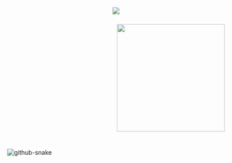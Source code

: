 ###

<div align="center">
<div align="center">
  <img src="https://profile-counter.glitch.me/Pr3v3r/count.svg?"  />
</div>

###
</div>

###

<div align="right">
  <img height="250" src="https://media1.tenor.com/m/exuPwTTU-FwAAAAC/key-click-typing.gif"  />
</div>




###

<br clear="both">
  
  <img alt="github-snake" src="https://raw.githubusercontent.com/tobiasmeyhoefer/tobiasmeyhoefer/output/github-snake.svg" />
</picture>

###
